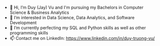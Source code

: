 - 👋 Hi, I’m Duy (Jay) Vu and I'm pursuing my Bachelors in Computer Science & Business Analytics
- 👀 I’m interested in Data Science, Data Analytics, and Software Development
- 🌱 I’m currently perfecting my SQL and Python skills as well as other programming skills
- 📫 Contact me on LinkedIn: https://www.linkedin.com/in/duy-truong-vu/

<!---
Duy-Vux/Duy-Vux is a ✨ special ✨ repository because its `README.md` (this file) appears on your GitHub profile.
You can click the Preview link to take a look at your changes.
--->
